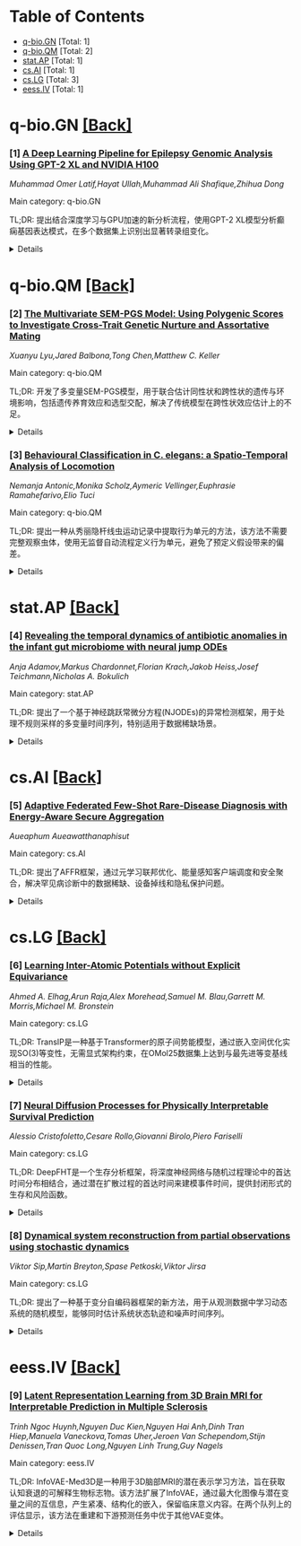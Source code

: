 <div id=toc></div>

# Table of Contents

- [q-bio.GN](#q-bio.GN) [Total: 1]
- [q-bio.QM](#q-bio.QM) [Total: 2]
- [stat.AP](#stat.AP) [Total: 1]
- [cs.AI](#cs.AI) [Total: 1]
- [cs.LG](#cs.LG) [Total: 3]
- [eess.IV](#eess.IV) [Total: 1]


<div id='q-bio.GN'></div>

# q-bio.GN [[Back]](#toc)

### [1] [A Deep Learning Pipeline for Epilepsy Genomic Analysis Using GPT-2 XL and NVIDIA H100](https://arxiv.org/abs/2510.00392)
*Muhammad Omer Latif,Hayat Ullah,Muhammad Ali Shafique,Zhihua Dong*

Main category: q-bio.GN

TL;DR: 提出结合深度学习与GPU加速的新分析流程，使用GPT-2 XL模型分析癫痫基因表达模式，在多个数据集上识别出显著转录组变化。


<details>
  <summary>Details</summary>
Motivation: 高通量测序产生的复杂转录组数据难以解析，需要更高效的分析方法来研究癫痫的基因表达模式。

Method: 使用GPT-2 XL（15亿参数）转换器模型，在NVIDIA H100 GPU上进行基因组序列分析，包括RNA序列数据预处理、基因序列编码和模式识别。

Result: 在两个癫痫数据集（GSE264537和GSE275235）上发现显著转录组改变，包括生酮饮食后海马星形胶质细胞增生减少，以及斑马鱼癫痫模型中兴奋-抑制信号平衡恢复。

Conclusion: LLM与先进硬件加速结合在神经系统疾病转录组特征分析中具有显著效果。

Abstract: Epilepsy is a chronic neurological condition characterized by recurrent
seizures, with global prevalence estimated at 50 million people worldwide.
While progress in high-throughput sequencing has allowed for broad-based
transcriptomic profiling of brain tissues, the deciphering of these highly
complex datasets remains one of the challenges. To address this issue, in this
paper we propose a new analysis pipeline that integrates the power of deep
learning strategies with GPU-acceleration computation for investigating Gene
expression patterns in epilepsy. Specifically, our proposed approach employs
GPT-2 XL, a transformer-based Large Language Model (LLM) with 1.5 billion
parameters for genomic sequence analysis over the latest NVIDIA H100 Tensor
Core GPUs based on Hopper architecture. Our proposed method enables efficient
preprocessing of RNA sequence data, gene sequence encoding, and subsequent
pattern identification. We conducted experiments on two epilepsy datasets
including GEO accession GSE264537 and GSE275235. The obtained results reveal
several significant transcriptomic modifications, including reduced hippocampal
astrogliosis after ketogenic diet treatment as well as restored
excitatory-inhibitory signaling equilibrium in zebrafish epilepsy model.
Moreover, our results highlight the effectiveness of leveraging LLMs in
combination with advanced hardware acceleration for transcriptomic
characterization in neurological diseases.

</details>


<div id='q-bio.QM'></div>

# q-bio.QM [[Back]](#toc)

### [2] [The Multivariate SEM-PGS Model: Using Polygenic Scores to Investigate Cross-Trait Genetic Nurture and Assortative Mating](https://arxiv.org/abs/2510.00353)
*Xuanyu Lyu,Jared Balbona,Tong Chen,Matthew C. Keller*

Main category: q-bio.QM

TL;DR: 开发了多变量SEM-PGS模型，用于联合估计同性状和跨性状的遗传与环境影响，包括遗传养育效应和选型交配，解决了传统模型在跨性状效应估计上的不足。


<details>
  <summary>Details</summary>
Motivation: 遗传养育效应和选型交配在许多人类行为中存在，但跨性状的遗传养育效应和跨性状选型交配的估计方法尚不完善，需要开发合适的多元分析方法。

Method: 开发了多变量SEM-PGS模型，将单倍型多基因评分整合到结构方程建模框架中，同时估计同性状和跨性状的直接效应、遗传养育、垂直传递和选型交配，并首次正式描述了如何使用共路径建模多元选型交配。

Result: 蒙特卡洛模拟显示，在满足假设条件下，模型能够无偏估计同性状和跨性状效应；大样本量（N_trio > 16k）时估计精度足够，且随PGS预测能力提高而改善；忽略跨性状效应会偏倚同性状估计。

Conclusion: 多变量SEM-PGS模型为解析基因-环境相互作用和理解家庭对人类性状的影响提供了强大而灵活的工具。

Abstract: Genetic nurture effects and assortative mating (AM) occur across many human
behaviors and can bias estimates from traditional genetic models. These
influences are typically studied univariately, within the same trait. However,
estimation of cross-trait genetic nurture effects and cross-trait AM remains
underexplored due to the absence of suitable approaches. To address this, we
developed a multivariate extension of the SEM-PGS model for datasets with
genotyped and phenotyped parents and offspring, enabling joint estimation of
within-trait and cross-trait genetic and environmental influences. By
integrating haplotypic polygenic scores (PGS) into a structural equation
modeling framework, the model simultaneously estimates same-trait and
cross-trait direct effects, genetic nurture, vertical transmission, and
assortative mating. We also provide the first formal description of how copaths
can be used to model multivariate assortative mating and derive the
corresponding parameter expectations in matrix form. Forward-time Monte Carlo
simulations under varying conditions of r^2_PGS and N_trio demonstrate that the
model yields unbiased estimates of both within-trait and cross-trait effects
when assumptions are met. The precision of estimates was adequate with large
sample sizes (N_trio > 16k) and improved as PGS predictive power increased. In
addition, our simulation results show that failing to model cross-trait effects
biases within-trait estimates, underscoring the importance of incorporating
cross-trait effects. The multivariate SEM-PGS model offers a powerful and
flexible tool for disentangling gene-environment interplay and advancing the
understanding of familial influences on human traits.

</details>


### [3] [Behavioural Classification in C. elegans: a Spatio-Temporal Analysis of Locomotion](https://arxiv.org/abs/2510.00086)
*Nemanja Antonic,Monika Scholz,Aymeric Vellinger,Euphrasie Ramahefarivo,Elio Tuci*

Main category: q-bio.QM

TL;DR: 提出一种从秀丽隐杆线虫运动记录中提取行为单元的方法，该方法不需要完整观察虫体，使用无监督自动流程定义行为单元，避免了预定义假设带来的偏差。


<details>
  <summary>Details</summary>
Motivation: 现有行为模拟方法需要完整观察线虫身体，但在高密度条件下难以实现。需要开发不依赖完整虫体观察的行为分析方法，以研究社会背景对个体行为的影响。

Method: 使用无监督自动流程从单点跟踪数据中提取行为单元，通过比较自动生成与手动设计的行为单元进行解释，并基于代理模型评估模拟线虫与自然线虫运动的匹配程度。

Result: 即使从单点跟踪数据中也能出现时空运动模式，这些模式在行为分类过程中起着重要作用。

Conclusion: 单点跟踪足以提取有意义的行为单元，时空运动模式是行为分类的基本方面，无监督方法避免了预定义假设带来的偏差。

Abstract: The 1mm roundworm C. elegans is a model organism used in many sub-areas of
biology to investigate different types of biological processes. In order to
complement the n-vivo analysis with computer-based investigations, several
methods have been proposed to simulate the worm behaviour. These methods
extract discrete behavioural units from the flow of the worm movements using
different types of tracking techniques. Nevertheless, these techniques require
a clear view of the entire worm body, which is not always achievable. For
example, this happens in high density worm conditions, which are particularly
informative to understand the influence of the social context on the single
worm behaviour. In this paper, we illustrate and evaluate a method to extract
behavioural units from recordings of C. elegans movements which do not
necessarily require a clear view of the entire worm body. Moreover, the
behavioural units are defined by an unsupervised automatic pipeline which frees
the process from predefined assumptions that inevitably bias the behavioural
analysis. The behavioural units resulting from the automatic method are
interpreted by comparing them with hand-designed behavioural units. The
effectiveness of the automatic method is evaluated by measuring the extent to
which the movement of a simulated worm, with an agent-based model, matches the
movement of a natural worm. Our results indicate that spatio-temporal
locomotory patterns emerge even from single point worm tracking. Moreover, we
show that such patterns represent a fundamental aspect of the behavioural
classification process.

</details>


<div id='stat.AP'></div>

# stat.AP [[Back]](#toc)

### [4] [Revealing the temporal dynamics of antibiotic anomalies in the infant gut microbiome with neural jump ODEs](https://arxiv.org/abs/2510.00087)
*Anja Adamov,Markus Chardonnet,Florian Krach,Jakob Heiss,Josef Teichmann,Nicholas A. Bokulich*

Main category: stat.AP

TL;DR: 提出了一个基于神经跳跃常微分方程(NJODEs)的异常检测框架，用于处理不规则采样的多变量时间序列，特别适用于数据稀缺场景。


<details>
  <summary>Details</summary>
Motivation: 在不规则采样的多变量时间序列中检测异常具有挑战性，尤其是在数据稀缺的情况下。

Method: 使用神经跳跃常微分方程(NJODEs)推断条件均值和方差轨迹，以完全路径依赖的方式计算异常分数。

Result: 在包含跳跃、漂移、扩散和噪声异常的合成数据上准确识别各种偏差；在婴儿肠道微生物组轨迹中揭示抗生素引起的破坏程度和持续性。

Conclusion: 该方法能够处理不均匀间隔的纵向观测，调整静态和动态协变量，为推断微生物异常提供了基础，为优化干预方案提供了转化机会。

Abstract: Detecting anomalies in irregularly sampled multi-variate time-series is
challenging, especially in data-scarce settings. Here we introduce an anomaly
detection framework for irregularly sampled time-series that leverages neural
jump ordinary differential equations (NJODEs). The method infers conditional
mean and variance trajectories in a fully path dependent way and computes
anomaly scores. On synthetic data containing jump, drift, diffusion, and noise
anomalies, the framework accurately identifies diverse deviations. Applied to
infant gut microbiome trajectories, it delineates the magnitude and persistence
of antibiotic-induced disruptions: revealing prolonged anomalies after second
antibiotic courses, extended duration treatments, and exposures during the
second year of life. We further demonstrate the predictive capabilities of the
inferred anomaly scores in accurately predicting antibiotic events and
outperforming diversity-based baselines. Our approach accommodates unevenly
spaced longitudinal observations, adjusts for static and dynamic covariates,
and provides a foundation for inferring microbial anomalies induced by
perturbations, offering a translational opportunity to optimize intervention
regimens by minimizing microbial disruptions.

</details>


<div id='cs.AI'></div>

# cs.AI [[Back]](#toc)

### [5] [Adaptive Federated Few-Shot Rare-Disease Diagnosis with Energy-Aware Secure Aggregation](https://arxiv.org/abs/2510.00976)
*Aueaphum Aueawatthanaphisut*

Main category: cs.AI

TL;DR: 提出了AFFR框架，通过元学习联邦优化、能量感知客户端调度和安全聚合，解决罕见病诊断中的数据稀缺、设备掉线和隐私保护问题。


<details>
  <summary>Details</summary>
Motivation: 罕见病诊断面临数据极度稀缺、隐私担忧和边缘设备资源有限等挑战，需要一种能同时解决这些问题的综合方案。

Method: 结合三个核心模块：基于元学习的少样本联邦优化、能量感知客户端调度机制、以及带有校准差分隐私的安全聚合。

Result: 在模拟罕见病检测数据集上，相比基线联邦学习准确率提升10%，客户端掉线率降低50%以上，且隐私-效用权衡在临床可接受范围内。

Conclusion: AFFR为罕见病的公平可信联邦诊断提供了实用路径，展示了在真实临床网络中部署的可行性。

Abstract: Rare-disease diagnosis remains one of the most pressing challenges in digital
health, hindered by extreme data scarcity, privacy concerns, and the limited
resources of edge devices. This paper proposes the Adaptive Federated Few-Shot
Rare-Disease Diagnosis (AFFR) framework, which integrates three pillars: (i)
few-shot federated optimization with meta-learning to generalize from limited
patient samples, (ii) energy-aware client scheduling to mitigate device
dropouts and ensure balanced participation, and (iii) secure aggregation with
calibrated differential privacy to safeguard sensitive model updates. Unlike
prior work that addresses these aspects in isolation, AFFR unifies them into a
modular pipeline deployable on real-world clinical networks. Experimental
evaluation on simulated rare-disease detection datasets demonstrates up to 10%
improvement in accuracy compared with baseline FL, while reducing client
dropouts by over 50% without degrading convergence. Furthermore,
privacy-utility trade-offs remain within clinically acceptable bounds. These
findings highlight AFFR as a practical pathway for equitable and trustworthy
federated diagnosis of rare conditions.

</details>


<div id='cs.LG'></div>

# cs.LG [[Back]](#toc)

### [6] [Learning Inter-Atomic Potentials without Explicit Equivariance](https://arxiv.org/abs/2510.00027)
*Ahmed A. Elhag,Arun Raja,Alex Morehead,Samuel M. Blau,Garrett M. Morris,Michael M. Bronstein*

Main category: cs.LG

TL;DR: TransIP是一种基于Transformer的原子间势能模型，通过嵌入空间优化实现SO(3)等变性，无需显式架构约束，在OMol25数据集上达到与最先进等变基线相当的性能。


<details>
  <summary>Details</summary>
Motivation: 当前最先进的机器学习原子间势能模型通过等变神经网络架构强制旋转平移对称性，这种硬编码的归纳偏置往往导致灵活性、计算效率和可扩展性降低。

Method: 引入TransIP训练范式，通过优化嵌入空间表示来引导通用的非等变Transformer模型学习SO(3)等变性，无需显式架构约束。

Result: 在OMol25数据集上，TransIP在机器学习力场方面达到与最先进等变基线相当的性能，相比数据增强基线在不同数据集规模下性能提升40%到60%。

Conclusion: 学习得到的等变性可以成为等变或基于数据增强的MLIP模型的有力且高效的替代方案。

Abstract: Accurate and scalable machine-learned inter-atomic potentials (MLIPs) are
essential for molecular simulations ranging from drug discovery to new material
design. Current state-of-the-art models enforce roto-translational symmetries
through equivariant neural network architectures, a hard-wired inductive bias
that can often lead to reduced flexibility, computational efficiency, and
scalability. In this work, we introduce TransIP: Transformer-based Inter-Atomic
Potentials, a novel training paradigm for interatomic potentials achieving
symmetry compliance without explicit architectural constraints. Our approach
guides a generic non-equivariant Transformer-based model to learn
SO(3)-equivariance by optimizing its representations in the embedding space.
Trained on the recent Open Molecules (OMol25) collection, a large and diverse
molecular dataset built specifically for MLIPs and covering different types of
molecules (including small organics, biomolecular fragments, and
electrolyte-like species), TransIP attains comparable performance in
machine-learning force fields versus state-of-the-art equivariant baselines.
Further, compared to a data augmentation baseline, TransIP achieves 40% to 60%
improvement in performance across varying OMol25 dataset sizes. More broadly,
our work shows that learned equivariance can be a powerful and efficient
alternative to equivariant or augmentation-based MLIP models.

</details>


### [7] [Neural Diffusion Processes for Physically Interpretable Survival Prediction](https://arxiv.org/abs/2510.00733)
*Alessio Cristofoletto,Cesare Rollo,Giovanni Birolo,Piero Fariselli*

Main category: cs.LG

TL;DR: DeepFHT是一个生存分析框架，将深度神经网络与随机过程理论中的首达时间分布相结合，通过潜在扩散过程的首达时间来建模事件时间，提供封闭形式的生存和风险函数。


<details>
  <summary>Details</summary>
Motivation: 传统生存分析方法如Cox回归假设比例风险，无法捕捉时变风险。需要结合深度学习能力和基于物理的可解释参数化来建模复杂系统中的生存现象。

Method: 使用神经网络将输入变量映射到FHT过程的物理意义参数（初始条件、漂移、扩散），在布朗运动等随机过程中建模事件时间为扩散过程首次到达吸收边界的时间。

Result: 在合成和真实数据集上的实验表明，DeepFHT的预测准确性与最先进方法相当，同时保持了基于物理的可解释参数化，能够阐明输入特征与风险之间的关系。

Conclusion: 随机过程理论与深度学习的结合为复杂系统中的生存现象建模提供了原则性途径，实现了预测准确性和物理可解释性的平衡。

Abstract: We introduce DeepFHT, a survival-analysis framework that couples deep neural
networks with first hitting time (FHT) distributions from stochastic process
theory. Time to event is represented as the first passage of a latent diffusion
process to an absorbing boundary. A neural network maps input variables to
physically meaningful parameters including initial condition, drift, and
diffusion, within a chosen FHT process such as Brownian motion, both with drift
and driftless. This yields closed-form survival and hazard functions and
captures time-varying risk without assuming proportional-hazards.
  We compare DeepFHT with Cox regression and other existing parametric survival
models, using synthetic and real-world datasets. The method achieves predictive
accuracy on par with state-of-the-art approaches, while maintaining a
physics-based interpretable parameterization that elucidates the relation
between input features and risk. This combination of stochastic process theory
and deep learning provides a principled avenue for modeling survival phenomena
in complex systems.

</details>


### [8] [Dynamical system reconstruction from partial observations using stochastic dynamics](https://arxiv.org/abs/2510.01089)
*Viktor Sip,Martin Breyton,Spase Petkoski,Viktor Jirsa*

Main category: cs.LG

TL;DR: 提出了一种基于变分自编码器框架的新方法，用于从观测数据中学习动态系统的随机模型，能够同时估计系统状态轨迹和噪声时间序列。


<details>
  <summary>Details</summary>
Motivation: 从观测数据中学习动态系统的随机模型在多个科学领域具有重要意义，但现有方法在处理随机系统时存在局限性。

Method: 基于变分自编码器框架，同时估计系统状态轨迹和噪声时间序列，支持多步系统演化和教师强制策略。

Result: 在六个测试问题上验证了方法的性能，包括模拟和实验数据，并展示了教师强制间隔对内部动力学性质的影响。

Conclusion: 该方法能够有效学习动态系统的随机模型，相比具有等效架构的确定性模型表现出更好的性能。

Abstract: Learning stochastic models of dynamical systems underlying observed data is
of interest in many scientific fields. Here we propose a novel method for this
task, based on the framework of variational autoencoders for dynamical systems.
The method estimates from the data both the system state trajectories and noise
time series. This approach allows to perform multi-step system evolution and
supports a teacher forcing strategy, alleviating limitations of
autoencoder-based approaches for stochastic systems. We demonstrate the
performance of the proposed approach on six test problems, covering simulated
and experimental data. We further show the effects of the teacher forcing
interval on the nature of the internal dynamics, and compare it to the
deterministic models with equivalent architecture.

</details>


<div id='eess.IV'></div>

# eess.IV [[Back]](#toc)

### [9] [Latent Representation Learning from 3D Brain MRI for Interpretable Prediction in Multiple Sclerosis](https://arxiv.org/abs/2510.00051)
*Trinh Ngoc Huynh,Nguyen Duc Kien,Nguyen Hai Anh,Dinh Tran Hiep,Manuela Vaneckova,Tomas Uher,Jeroen Van Schependom,Stijn Denissen,Tran Quoc Long,Nguyen Linh Trung,Guy Nagels*

Main category: eess.IV

TL;DR: InfoVAE-Med3D是一种用于3D脑部MRI的潜在表示学习方法，旨在获取认知衰退的可解释生物标志物。该方法扩展了InfoVAE，通过最大化图像与潜在变量之间的互信息，产生紧凑、结构化的嵌入，保留临床意义内容。在两个队列上的评估显示，该方法在重建和下游预测任务中优于其他VAE变体。


<details>
  <summary>Details</summary>
Motivation: 标准统计模型和浅层机器学习方法缺乏能力，而大多数深度学习方法表现为黑盒。需要一种既能保持预测性能又具有可解释性的方法，用于MRI生物标志物和认知衰退的透明分析。

Method: 扩展InfoVAE，明确最大化图像与潜在变量之间的互信息，产生紧凑、结构化的嵌入。在两个数据集上评估：大型健康对照组（n=6527）和临床多发性硬化数据集（n=904）。

Result: 学习的潜在变量支持准确的脑年龄和SDMT回归，保留关键医学属性，并形成直观的聚类以帮助解释。在重建和下游预测任务中，InfoVAE-Med3D始终优于其他VAE变体。

Conclusion: InfoVAE-Med3D通过结合预测性能和可解释性，为基于MRI的生物标志物和神经系统疾病认知衰退的透明分析提供了实用途径。

Abstract: We present InfoVAE-Med3D, a latent-representation learning approach for 3D
brain MRI that targets interpretable biomarkers of cognitive decline. Standard
statistical models and shallow machine learning often lack power, while most
deep learning methods behave as black boxes. Our method extends InfoVAE to
explicitly maximize mutual information between images and latent variables,
producing compact, structured embeddings that retain clinically meaningful
content. We evaluate on two cohorts: a large healthy-control dataset (n=6527)
with chronological age, and a clinical multiple sclerosis dataset from Charles
University in Prague (n=904) with age and Symbol Digit Modalities Test (SDMT)
scores. The learned latents support accurate brain-age and SDMT regression,
preserve key medical attributes, and form intuitive clusters that aid
interpretation. Across reconstruction and downstream prediction tasks,
InfoVAE-Med3D consistently outperforms other VAE variants, indicating stronger
information capture in the embedding space. By uniting predictive performance
with interpretability, InfoVAE-Med3D offers a practical path toward MRI-based
biomarkers and more transparent analysis of cognitive deterioration in
neurological disease.

</details>
